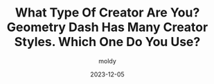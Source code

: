 ---
title: "What Type Of Creator Are You? Geometry Dash Has Many Creator Styles. Which One Do You Use?"
date: 2023-12-05
desc: Geometry Dash many different styles of level for creators to use. Which are you?
pageSlug: geometry-dash-what-type-of-creator-are-you
author: moldy
image: https://www.crossedsabres.org/wp-content/uploads/2023/02/hhkjhkjh.jpeg
imageSource: https://www.crossedsabres.org/opinion-2/2023/02/24/the-evolution-of-geometry-dash/
questions:
    -
        question: What is your favorite editor feature out of the following?
        options:
            - Glow
            - Move Trigger
            - Layers
            - New decorations
    -
        question: What do you think is most important in a level?
        options:
            - Block design
            - Effects
            - Art
            - Theming
    -
        question: Which of these levels do you like most?
        options:
            - Theory of Everything 2
            - Deadlocked
            - Fingerdash
            - Geometrical Dominator
    -
        question: Which of these creators do you like most?
        options:
            - Viprin
            - YunHaSeu14
            - Mulpan
            - Serponge
    -
        question: What is your favorite style of level?
        options:
            - Glow
            - Modern
            - Art
            - Themed
outcomes:
    - You are a glow creator!
    - You are a modern creator!
    - You are an art creator!
    - You are a themed creator!
subcomes:
    - You like to make levels with lots of glow and blending. Despite being a traditional style of creating, you enjoy making your levels.
    - You like to make levels with lots of solid colors and smooth effects. You enjoy coming up with ideas for cool effects and transitions.
    - You like to make levels with lots of art. You are artistic outside of Geometry Dash and show that talent through your levels.
    - You like to make levels with good theming to make the player feel as though they are outside the game and in a real location.
---